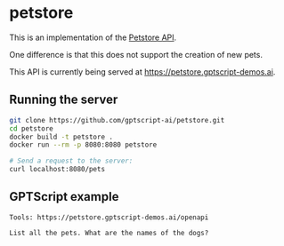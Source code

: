 # petstore

This is an implementation of the [Petstore API](https://github.com/OAI/OpenAPI-Specification/blob/66fe9db36115bbf5425892aaaac6dba5e3c5df59/examples/v3.0/petstore.yaml).

One difference is that this does not support the creation of new pets.

This API is currently being served at https://petstore.gptscript-demos.ai.

## Running the server

```bash
git clone https://github.com/gptscript-ai/petstore.git
cd petstore
docker build -t petstore .
docker run --rm -p 8080:8080 petstore

# Send a request to the server:
curl localhost:8080/pets
```

## GPTScript example

```
Tools: https://petstore.gptscript-demos.ai/openapi

List all the pets. What are the names of the dogs?
```
